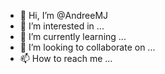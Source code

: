 - 👋 Hi, I’m @AndreeMJ
- 👀 I’m interested in ...
- 🌱 I’m currently learning ...
- 💞️ I’m looking to collaborate on ...
- 📫 How to reach me ...

<!---
AndreeMJ/AndreeMJ is a ✨ special ✨ repository because its `README.md` (this file) appears on your GitHub profile.
You can click the Preview link to take a look at your changes.
--->
